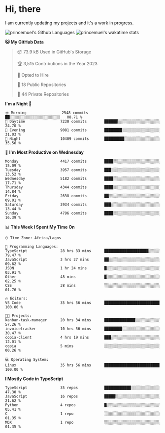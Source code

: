 # Hi, there

<!--
**princemuel/princemuel** is a ✨ _special_ ✨ repository because its `README.md` (this file) appears on your GitHub profile.

Here are some ideas to get you started:

- 🔭 I’m currently working on ...
- 🌱 I’m currently learning ...
- 👯 I’m looking to collaborate on ...
- 🤔 I’m looking for help with ...
- 💬 Ask me about ...
- 📫 How to reach me: ...
- 😄 Pronouns: ...
- ⚡ Fun fact: ...
-->

I am currently updating my projects and it's a work in progress.

![princemuel's Github Languages](https://github-readme-stats.vercel.app/api/top-langs/?username=princemuel&text_color=586069&layout=compact&hide_border=true&title_color=0366d6&count_private=true&include_all_commits=true&theme=tokyonight&show_icons=true)
![princemuel's wakatime stats](https://github-readme-stats.vercel.app/api/wakatime?username=princemuel&text_color=586069&layout=compact&hide_border=true&title_color=0366d6&count_private=true&include_all_commits=true&theme=tokyonight&show_icons=true)

<!--START_SECTION:waka-->
**🐱 My GitHub Data** 

> 📦 73.9 kB Used in GitHub's Storage 
 > 
> 🏆 3,515 Contributions in the Year 2023
 > 
> 💼 Opted to Hire
 > 
> 📜 18 Public Repositories 
 > 
> 🔑 44 Private Repositories 
 > 
**I'm a Night 🦉** 

```text
🌞 Morning                2548 commits        ██░░░░░░░░░░░░░░░░░░░░░░░   08.71 % 
🌆 Daytime                7230 commits        ██████░░░░░░░░░░░░░░░░░░░   24.70 % 
🌃 Evening                9081 commits        ████████░░░░░░░░░░░░░░░░░   31.03 % 
🌙 Night                  10409 commits       █████████░░░░░░░░░░░░░░░░   35.56 % 
```
📅 **I'm Most Productive on Wednesday** 

```text
Monday                   4417 commits        ████░░░░░░░░░░░░░░░░░░░░░   15.09 % 
Tuesday                  3957 commits        ███░░░░░░░░░░░░░░░░░░░░░░   13.52 % 
Wednesday                5182 commits        ████░░░░░░░░░░░░░░░░░░░░░   17.71 % 
Thursday                 4344 commits        ████░░░░░░░░░░░░░░░░░░░░░   14.84 % 
Friday                   2638 commits        ██░░░░░░░░░░░░░░░░░░░░░░░   09.01 % 
Saturday                 3934 commits        ███░░░░░░░░░░░░░░░░░░░░░░   13.44 % 
Sunday                   4796 commits        ████░░░░░░░░░░░░░░░░░░░░░   16.39 % 
```


📊 **This Week I Spent My Time On** 

```text
🕑︎ Time Zone: Africa/Lagos

💬 Programming Languages: 
TypeScript               28 hrs 33 mins      ████████████████████░░░░░   79.47 % 
JavaScript               3 hrs 27 mins       ██░░░░░░░░░░░░░░░░░░░░░░░   09.62 % 
JSON                     1 hr 24 mins        █░░░░░░░░░░░░░░░░░░░░░░░░   03.91 % 
Other                    48 mins             █░░░░░░░░░░░░░░░░░░░░░░░░   02.25 % 
CSS                      38 mins             ░░░░░░░░░░░░░░░░░░░░░░░░░   01.76 % 

🔥 Editors: 
VS Code                  35 hrs 56 mins      █████████████████████████   100.00 % 

🐱‍💻 Projects: 
kanban-task-manager      20 hrs 34 mins      ██████████████░░░░░░░░░░░   57.26 % 
invoicetracker           10 hrs 56 mins      ████████░░░░░░░░░░░░░░░░░   30.47 % 
copia-client             4 hrs 19 mins       ███░░░░░░░░░░░░░░░░░░░░░░   12.01 % 
copia                    5 mins              ░░░░░░░░░░░░░░░░░░░░░░░░░   00.26 % 

💻 Operating System: 
Linux                    35 hrs 56 mins      █████████████████████████   100.00 % 
```

**I Mostly Code in TypeScript** 

```text
TypeScript               35 repos            ████████████░░░░░░░░░░░░░   47.30 % 
JavaScript               16 repos            █████░░░░░░░░░░░░░░░░░░░░   21.62 % 
Python                   4 repos             █░░░░░░░░░░░░░░░░░░░░░░░░   05.41 % 
C                        1 repo              ░░░░░░░░░░░░░░░░░░░░░░░░░   01.35 % 
MDX                      1 repo              ░░░░░░░░░░░░░░░░░░░░░░░░░   01.35 % 
```




<!--END_SECTION:waka-->

